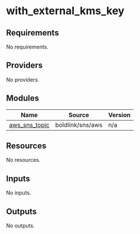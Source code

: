 # with_external_kms_key

<!-- BEGINNING OF PRE-COMMIT-TERRAFORM DOCS HOOK -->
## Requirements

No requirements.

## Providers

No providers.

## Modules

| Name | Source | Version |
|------|--------|---------|
| <a name="module_aws_sns_topic"></a> [aws\_sns\_topic](#module\_aws\_sns\_topic) | boldlink/sns/aws | n/a |

## Resources

No resources.

## Inputs

No inputs.

## Outputs

No outputs.
<!-- END OF PRE-COMMIT-TERRAFORM DOCS HOOK -->
